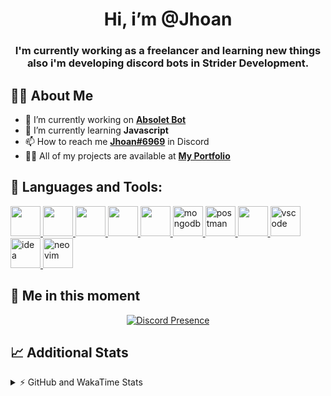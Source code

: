 <h1 align="center">Hi, i’m @Jhoan</h1>
<h3 align="center">I'm currently working as a freelancer and learning new things also i'm developing discord bots in Strider Development.</h3>

## 🙋‍♂️ About Me

- 🔭 I’m currently working on **[Absolet Bot](https://strider.cloud)**
- 🌱 I’m currently learning **Javascript**
- 📫 How to reach me **[Jhoan#6969](https://jhoan.monster/)** in Discord
- 👨‍💻 All of my projects are available at **[My Portfolio](https://jhoan.monster)**

## 🚀 Languages and Tools:
<p align="left"> 
    <a href="https://developer.mozilla.org/en-US/docs/Web/JavaScript" target="_blank"> <img src="https://img.icons8.com/color/48/000000/javascript.png" width="48" height="48"/> </a> 
    <a href="https://www.w3.org/html/" target="_blank"> <img src="https://img.icons8.com/color/48/000000/html-5.png" width="48" height="48"/> </a> 
    <a href="https://www.w3schools.com/css/" target="_blank"> <img src="https://img.icons8.com/color/48/000000/css3.png" width="48" height="48"/> </a> 
    <a href="https://getbootstrap.com" target="_blank"> <img src="https://img.icons8.com/color/48/000000/bootstrap.png" width="48" height="48"/> </a> 
    <a href="https://nodejs.org" target="_blank"> <img src="https://i.imgur.com/XX8lvL7.png" width="48" height="48"/> </a> 
    <a href="https://www.mongodb.com/" target="_blank"> <img src="https://i.imgur.com/nRtS3AN.png" alt="mongodb" width="48" height="48"/> </a> 
    <a href="https://postman.com" target="_blank"> <img src="https://www.vectorlogo.zone/logos/getpostman/getpostman-icon.svg" alt="postman" width="48" height="48"/> </a>   
    <a href="https://git-scm.com/" target="_blank"> <img src="https://img.icons8.com/color/48/000000/git.png" width="48" height="48"/> </a> 
    <a href="https://code.visualstudio.com" target="_blank" > <img src="https://upload.wikimedia.org/wikipedia/commons/thumb/9/9a/Visual_Studio_Code_1.35_icon.svg/2048px-Visual_Studio_Code_1.35_icon.svg.png" alt="vscode" width="48" height="48"> </a>
    <a href="https://www.jetbrains.com/es-es/idea/" target="_blank" > <img src="https://resources.jetbrains.com/storage/products/intellij-idea/img/meta/intellij-idea_logo_300x300.png" alt="idea" width="48" height="48"> </a>
    <a href="https://neovim.io" target="_blank"> <img src="https://icons.iconarchive.com/icons/papirus-team/papirus-apps/512/nvim-icon.png" alt="neovim" width="48" height="48"/> </a>
</p>
  
## 👤 Me in this moment
<p align="center">
    <a href="https://discord.com/users/852617426591154177" target="_blank" rel="nofollow">
        <img src="https://lanyard-profile-readme.vercel.app/api/852617426591154177?idleMessage=Probably%20coding%20Absolet..." alt="Discord Presence" align="center">
    </a>
</p>

## 📈 Additional Stats
<details>
    <summary>⚡ GitHub and WakaTime Stats</summary>
    <br/>

<!--START_SECTION:waka-->
![Code Time](http://img.shields.io/badge/Code%20Time-231%20hrs%2042%20mins-blue)

**🐱 My GitHub Data** 

> 🏆 597 Contributions in the Year 2022
 > 
> 📦 46.7 kB Used in GitHub's Storage 
 > 
> 💼 Opted to Hire
 > 
> 📜 4 Public Repositories 
 > 
> 🔑 20 Private Repositories  
 > 
**I'm an Early 🐤** 

```text
🌞 Morning    54 commits     ██░░░░░░░░░░░░░░░░░░░░░░░   9.44% 
🌆 Daytime    239 commits    ██████████░░░░░░░░░░░░░░░   41.78% 
🌃 Evening    243 commits    ██████████░░░░░░░░░░░░░░░   42.48% 
🌙 Night      36 commits     █░░░░░░░░░░░░░░░░░░░░░░░░   6.29%

```
📅 **I'm Most Productive on Saturday** 

```text
Monday       73 commits     ███░░░░░░░░░░░░░░░░░░░░░░   12.76% 
Tuesday      88 commits     ███░░░░░░░░░░░░░░░░░░░░░░   15.38% 
Wednesday    98 commits     ████░░░░░░░░░░░░░░░░░░░░░   17.13% 
Thursday     44 commits     ██░░░░░░░░░░░░░░░░░░░░░░░   7.69% 
Friday       68 commits     ███░░░░░░░░░░░░░░░░░░░░░░   11.89% 
Saturday     119 commits    █████░░░░░░░░░░░░░░░░░░░░   20.8% 
Sunday       82 commits     ███░░░░░░░░░░░░░░░░░░░░░░   14.34%

```


📊 **This Week I Spent My Time On** 

```text
⌚︎ Time Zone: America/Bogota

💬 Programming Languages: 
JavaScript               27 hrs 47 mins      ██████████████████████░░░   88.41% 
YAML                     1 hr 53 mins        █░░░░░░░░░░░░░░░░░░░░░░░░   6.01% 
JSON                     35 mins             ░░░░░░░░░░░░░░░░░░░░░░░░░   1.89% 
EJS                      33 mins             ░░░░░░░░░░░░░░░░░░░░░░░░░   1.77% 
Other                    14 mins             ░░░░░░░░░░░░░░░░░░░░░░░░░   0.78%

🔥 Editors: 
VS Code                  31 hrs 25 mins      █████████████████████████   100.0%

🐱‍💻 Projects: 
Absolet-Bot              21 hrs 32 mins      █████████████████░░░░░░░░   68.54% 
Strider-System           2 hrs 55 mins       ██░░░░░░░░░░░░░░░░░░░░░░░   9.32% 
sms-script               2 hrs 41 mins       ██░░░░░░░░░░░░░░░░░░░░░░░   8.58% 
Fium-Bot                 1 hr 22 mins        █░░░░░░░░░░░░░░░░░░░░░░░░   4.39% 
react-testing            56 mins             ░░░░░░░░░░░░░░░░░░░░░░░░░   3.02%

💻 Operating System: 
Linux                    31 hrs 25 mins      █████████████████████████   100.0%

```

**I Mostly Code in JavaScript** 

```text
JavaScript               14 repos            █████████████████░░░░░░░░   70.0% 
Java                     2 repos             ██░░░░░░░░░░░░░░░░░░░░░░░   10.0% 
SCSS                     1 repo              █░░░░░░░░░░░░░░░░░░░░░░░░   5.0% 
TypeScript               1 repo              █░░░░░░░░░░░░░░░░░░░░░░░░   5.0% 
Shell                    1 repo              █░░░░░░░░░░░░░░░░░░░░░░░░   5.0%

```



 Last Updated on 20/06/2022 15:13:40 UTC
<!--END_SECTION:waka-->
</details>
